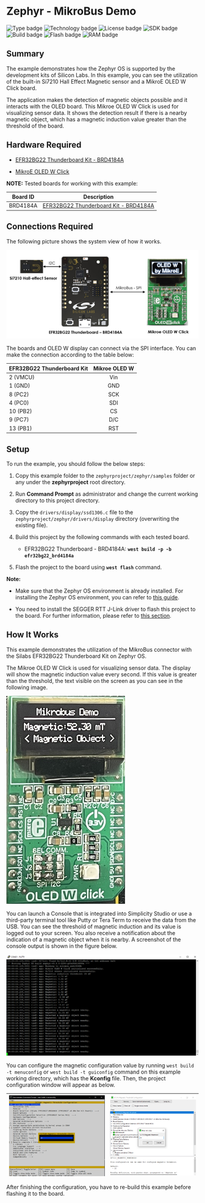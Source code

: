 # Zephyr - MikroBus Demo #

![Type badge](https://img.shields.io/badge/dynamic/json?url=https://raw.githubusercontent.com/SiliconLabs/application_examples_ci/master/zephyr_applications/zephyr_mikrobus_demo_common.json&label=Type&query=type&color=green)
![Technology badge](https://img.shields.io/badge/dynamic/json?url=https://raw.githubusercontent.com/SiliconLabs/application_examples_ci/master/zephyr_applications/zephyr_mikrobus_demo_common.json&label=Technology&query=technology&color=green)
![License badge](https://img.shields.io/badge/dynamic/json?url=https://raw.githubusercontent.com/SiliconLabs/application_examples_ci/master/zephyr_applications/zephyr_mikrobus_demo_common.json&label=License&query=license&color=green)
![SDK badge](https://img.shields.io/badge/dynamic/json?url=https://raw.githubusercontent.com/SiliconLabs/application_examples_ci/master/zephyr_applications/zephyr_mikrobus_demo_common.json&label=Zephyr%20version&query=zephyr_verion&color=green)
![Build badge](https://img.shields.io/endpoint?url=https://raw.githubusercontent.com/SiliconLabs/application_examples_ci/master/zephyr_applications/zephyr_mikrobus_demo_build_status.json)
![Flash badge](https://img.shields.io/badge/dynamic/json?url=https://raw.githubusercontent.com/SiliconLabs/application_examples_ci/master/zephyr_applications/zephyr_mikrobus_demo_common.json&label=Flash&query=flash&color=blue)
![RAM badge](https://img.shields.io/badge/dynamic/json?url=https://raw.githubusercontent.com/SiliconLabs/application_examples_ci/master/zephyr_applications/zephyr_mikrobus_demo_common.json&label=RAM&query=ram&color=blue)
## Summary ##

The example demonstrates how the Zephyr OS is supported by the development kits of Silicon Labs. In this example, you can see the utilization of the built-in Si7210 Hall Effect Magnetic sensor and a MikroE OLED W Click board.

The application makes the detection of magnetic objects possible and it interacts with the OLED board. This Mikroe OLED W Click is used for visualizing sensor data. It shows the detection result if there is a nearby magnetic object, which has a magnetic induction value greater than the threshold of the board.

## Hardware Required ##

 - [EFR32BG22 Thunderboard Kit - BRD4184A](https://www.silabs.com/development-tools/thunderboard/thunderboard-bg22-kit?tab=overview)

 - [MikroE OLED W Click](https://www.mikroe.com/oled-w-click)

**NOTE:**
Tested boards for working with this example:

| Board ID | Description  |
| ---------------------- | ------ |
| BRD4184A | [EFR32BG22 Thunderboard Kit - BRD4184A](https://www.silabs.com/development-tools/thunderboard/thunderboard-bg22-kit?tab=overview)    |

## Connections Required ##

The following picture shows the system view of how it works.

![hardware_connection](image/hardware_connection.png)

The boards and OLED W display can connect via the SPI interface. You can make the connection according to the table below:

| EFR32BG22 Thunderboard Kit  | Mikroe OLED W |
|:-------|:------:|
|  2 (VMCU)  |  Vin  |
|  1 (GND)  |  GND  |
|  8 (PC2)  |  SCK  |
| 4 (PC0)  |  SDI  |
|  10 (PB2)  |  CS  |
|  9 (PC7)  |  D/C  |
|  13 (PB1)  | RST  |

## Setup ##

To run the example, you should follow the below steps:

1. Copy this example folder to the `zephyrproject/zephyr/samples` folder or any under the **zephyrproject** root directory.

2. Run **Command Prompt** as administrator and change the current working directory to this project directory.

3. Copy the `drivers/display/ssd1306.c` file to the `zephyrproject/zephyr/drivers/display` directory (overwriting the existing file).

4. Build this project by the following commands with each tested board.

   - EFR32BG22 Thunderboard - BRD4184A: **`west build -p -b efr32bg22_brd4184a`**

5. Flash the project to the board using **`west flash`** command.

**Note:**

- Make sure that the Zephyr OS environment is already installed. For installing the Zephyr OS environment, you can refer to [this guide](../README.md#setting-up-environment).

- You need to install the SEGGER RTT J-Link driver to flash this project to the board. For further information, please refer to [this section](../README.md#flash-the-application).

## How It Works ##

This example demonstrates the utilization of the MikroBus connector with the Silabs EFR32BG22 Thunderboard Kit on Zephyr OS.

The Mikroe OLED W Click is used for visualizing sensor data. The display will show the magnetic induction value every second. If this value is greater than the threshold, the <Magnetic Object> text visible on the screen as you can see in the following image.


![oled_screen](image/oled_screen.png)

You can launch a Console that is integrated into Simplicity Studio or use a third-party terminal tool like Putty or Tera Term to receive the data from the USB.  You can see the threshold of magnetic induction and its value is logged out to your screen. You also receive a notification about the indication of a magnetic object when it is nearby. A screenshot of the console output is shown in the figure below.

![console_log](image/console_log.png)

You can configure the magnetic configuration value by running `west build -t menuconfig` or `west build -t guiconfig` command on this example working directory, which has the **Kconfig** file. Then, the project configuration window will appear as below.

| ![menu_config](image/menu_config.png) | ![guiconfig](image/guiconfig.png)|
| - | - |

After finishing the configuration, you have to re-build this example before flashing it to the board.
